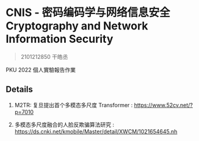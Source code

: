 # CNIS - 密码编码学与网络信息安全 Cryptography and Network Information Security

> 2101212850 干皓丞

PKU 2022 個人實驗報告作業

## Details

1. M2TR: 复旦提出首个多模态多尺度 Transformer : https://www.52cv.net/?p=7010

2. 多模态多尺度融合的人脸反欺骗算法研究 : https://ds.cnki.net/kmobile/Master/detail/XWCM/1021654645.nh